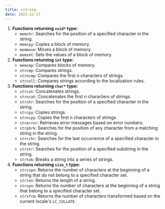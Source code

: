 ```yaml
---
title: cstring
date: 2023-12-17
---
```


1. **Functions returning `void*` type:**
    - `memchr`: Searches for the position of a specified character in the string.
    - `memcpy`: Copies a block of memory.
    - `memmove`: Moves a block of memory.
    - `memset`: Sets the values of a block of memory.
2. **Functions returning `int` type:**
    - `memcmp`: Compares blocks of memory.
    - `strcmp`: Compares strings.
    - `strncmp`: Compares the first n characters of strings.
    - `strcoll`: Compares strings according to the localization rules.
3. **Functions returning `char*` type:**
    - `strcat`: Concatenates strings.
    - `strncat`: Concatenates the first n characters of strings.
    - `strchr`: Searches for the position of a specified character in the string.
    - `strcpy`: Copies strings.
    - `strncpy`: Copies the first n characters of strings.
    - `strerror`: Retrieves error messages based on error numbers.
    - `strpbrk`: Searches for the position of any character from a matching string in the string.
    - `strrchr`: Searches for the last occurrence of a specified character in the string.
    - `strstr`: Searches for the position of a specified substring in the string.
    - `strtok`: Breaks a string into a series of strings.
4. **Functions returning `size_t` type:**
    - `strcspn`: Returns the number of characters at the beginning of a string that do not belong to a specified character set.
    - `strlen`: Returns the length of a string.
    - `strspn`: Returns the number of characters at the beginning of a string that belong to a specified character set.
    - `strxfrm`: Returns the number of characters transformed based on the current locale's `LC_COLLATE`.